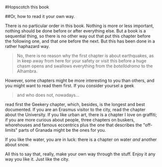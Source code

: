 #Hopscotch this book

##Or, how to read it your own way.

There is no particular order in this book. Nothing is more or less
important, nothing should be done before or after everything else. But
a book is a sequential thing, so there is no other way out that put
this chapter before the following one, and that one before the
next. But this has been done in a rather haphazard way.

>No, there is no reason why the first chapter is about earthquakes, as
>in keep away from here for your safety or visit this before a huge
>chasm opens and swallows everything from the *botellódromo* to the
>Alhambra.

However, some chapters might be more interesting to you than others,
and you might want to read them first. If you consider yoursel a geek

>and who does not, nowadays...

read first the Geekery chapter, which, besides, is the longest and
best documented. If you are an Erasmus visitor to the city, read the
chapter about the University. If you like urban art, there is a
chapter I love on graffiti; if you are more curious about people,
three chapters on buskers, whorehouses and famous eccentrics plus the
one that describes the "off-limits" parts of Granada might be
the ones for you.

If you like the water, you are in luck: there is a chapter on water
*and* another about snow.

All this to say that, really, make your own way through the
stuff. Enjoy it any way you like it. Just like the city.
